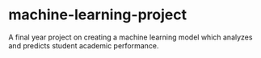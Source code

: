 # machine-learning-project
A final year project on creating a machine learning model which analyzes and predicts student academic performance.
